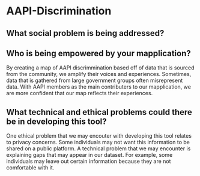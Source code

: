 # AAPI-Discrimination

## What social problem is being addressed?

## Who is being empowered by your mapplication?
By creating a map of AAPI discrimmination based off of data that is sourced from the community, we amplify their voices and experiences. Sometimes, data that is gathered from large government groups often misrepresent data. With AAPI members as the main contributers to our mapplication, we are more confident that our map reflects their experiences.

## What technical and ethical problems could there be in developing this tool?
One ethical problem that we may encouter with developing this tool relates to privacy concerns. Some individuals may not want this information to be shared on a public platform. A technical problem that we may encounter is explaining gaps that may appear in our dataset. For example, some individuals may leave out certain information because they are not comfortable with it.
